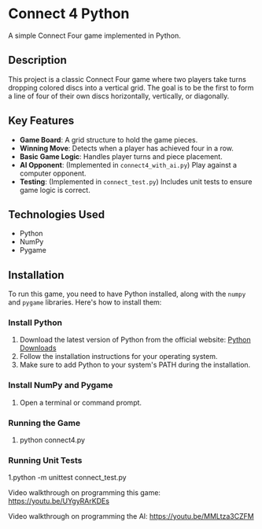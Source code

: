 # Connect 4 Python

A simple Connect Four game implemented in Python.

## Description

This project is a classic Connect Four game where two players take turns dropping colored discs into a vertical grid. The goal is to be the first to form a line of four of their own discs horizontally, vertically, or diagonally.

## Key Features

- **Game Board**: A grid structure to hold the game pieces.
- **Winning Move**: Detects when a player has achieved four in a row.
- **Basic Game Logic**: Handles player turns and piece placement.
- **AI Opponent**: (Implemented in `connect4_with_ai.py`) Play against a computer opponent.
- **Testing**: (Implemented in `connect_test.py`) Includes unit tests to ensure game logic is correct.

## Technologies Used

- Python
- NumPy
- Pygame

## Installation

To run this game, you need to have Python installed, along with the `numpy` and `pygame` libraries. Here's how to install them:

### Install Python

1. Download the latest version of Python from the official website: [Python Downloads](https://www.python.org/downloads/)
2. Follow the installation instructions for your operating system.
3. Make sure to add Python to your system's PATH during the installation.

### Install NumPy and Pygame

1. Open a terminal or command prompt.

### Running the Game
1.  python connect4.py

### Running Unit Tests

1.python -m unittest connect_test.py

Video walkthrough on programming this game: https://youtu.be/UYgyRArKDEs

Video walkthrough on programming the AI: https://youtu.be/MMLtza3CZFM
